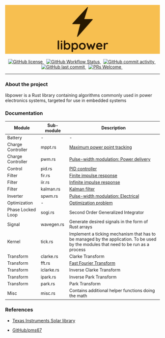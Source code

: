 <p align="center">
    <img src="assets/logo.jpg" alt="libpower-logo"/>
</p>

<p align="center">
    <a href="https://img.shields.io/badge/license-MIT-blue.svg">
        <img src="https://img.shields.io/badge/license-MIT-blue.svg" alt="GitHub license" />
    </a>&nbsp;
    <a href="https://img.shields.io/github/workflow/status/shishir-dey/libpower/Rust%20(host)">
        <img src="https://img.shields.io/github/workflow/status/shishir-dey/libpower/Rust%20(host)"
            alt="GitHub Workflow Status" />
    </a>&nbsp;
    <a href="https://img.shields.io/github/commit-activity/m/shishir-dey/libpower">
        <img src="https://img.shields.io/github/commit-activity/m/shishir-dey/libpower" alt="GitHub commit activity" />
    </a>&nbsp;
    <a href="https://img.shields.io/github/last-commit/shishir-dey/libpower">
        <img src="https://img.shields.io/github/last-commit/shishir-dey/libpower" alt="GitHub last commit" />
    </a>&nbsp;
    <a href="https://img.shields.io/badge/PRs-welcome-brightgreen.svg">
        <img src="https://img.shields.io/badge/PRs-welcome-brightgreen.svg" alt="PRs Welcome" />
    </a>&nbsp;
</p>

<hr>


<h3>About the project</h3>

libpower is a Rust library containing algorithms commonly used in power electronics systems, targeted for use in embedded systems


<h3>Documentation</h3>

| Module      | Sub-module | Description |
| ----------- | ----------- | ----------- |
| Battery | - | - |
| Charge Controller      | mppt.rs       | [Maximum power point tracking](https://en.wikipedia.org/wiki/Maximum_power_point_tracking) |
| Charge Controller      | pwm.rs       | [Pulse-width modulation: Power delivery](https://en.wikipedia.org/wiki/Pulse-width_modulation#Power_delivery) |
| Control      | pid.rs       | [PID controller](https://en.wikipedia.org/wiki/PID_controller) |
| Filter      | fir.rs       | [Finite impulse response](https://en.wikipedia.org/wiki/Finite_impulse_response) |
| Filter      | iir.rs       | [Infinite impulse response](https://en.wikipedia.org/wiki/Infinite_impulse_response) |
| Filter      | kalman.rs       | [Kalman filter](https://en.wikipedia.org/wiki/Kalman_filter) |
| Inverter      | spwm.rs       | [Pulse-width modulation: Electrical](https://en.wikipedia.org/wiki/Pulse-width_modulation#Electrical) |
| Optimization | - | [Optimization problem](https://en.wikipedia.org/wiki/Optimization_problem) |
| Phase Locked Loop | sogi.rs | Second Order Generalized Integrator |
| Signal      | wavegen.rs       | Generate desired signals in the form of Rust arrays |
| Kernel      | tick.rs       | Implement a ticking mechanism that has to be managed by the application. To be used by the modules that need to be run as a process |
| Transform      | clarke.rs       | Clarke Transform |
| Transform      | fft.rs       | [Fast Fourier Transform](https://en.wikipedia.org/wiki/Fast_Fourier_transform) |
| Transform      | iclarke.rs       | Inverse Clarke Transform |
| Transform      | ipark.rs       | Inverse Park Transform |
| Transform      | park.rs       | Park Transform |
| Misc      | misc.rs       | Contains additional helper functions doing the math |


<h3>References</h3>

+ [Texas Instruments Solar library](https://e2e.ti.com/cfs-file/__key/communityserver-discussions-components-files/171/SolarLib.pdf)

+ [GitHub/pms67](https://github.com/pms67)
